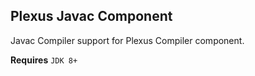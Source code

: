 Plexus Javac Component
----------------------

Javac Compiler support for Plexus Compiler component.

**Requires** `JDK 8+`
